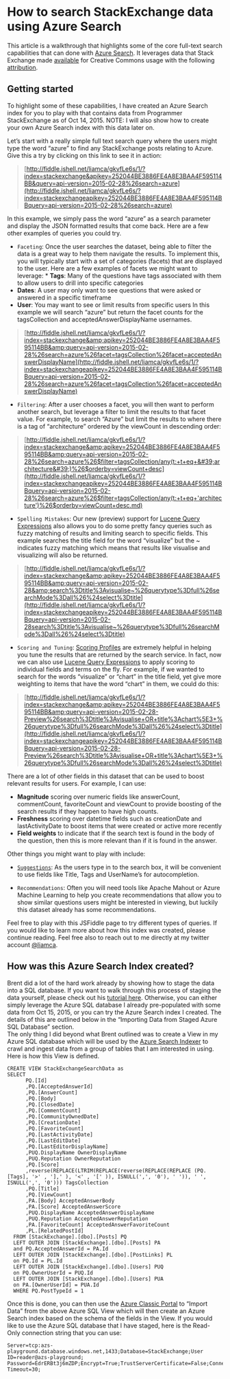 <properties
    pageTitle="How to search StackExchange data using Azure Search | Microsoft Azure | Hosted cloud search service"
    description="Learn how to perform REST searches using Azure Search, a cloud hosted search service on Microsoft Azure."
    services="search"
    documentationCenter=""
    authors="liamca"
    manager="pablocas"
    editor=""/>

<tags
    ms.service="search"
    ms.devlang="rest-api"
    ms.workload="search"
    ms.topic="article"
    ms.tgt_pltfrm="na"
    ms.date="11/04/2015"
    ms.author="liamca"/>

# How to search StackExchange data using Azure Search
This article is a walkthrough that highlights some of the core full-text search capabilities that can done with [Azure Search](https://azure.microsoft.com/services/search/).  It leverages data that Stack Exchange made [available](https://archive.org/details/stackexchange) for Creative Commons usage with the following [attribution](http://blog.stackoverflow.com/2009/06/attribution-required/).

## Getting started
To highlight some of these capabilities, I have created an Azure Search index for you to play with that contains data from Programmer StackExchange as of Oct 14, 2015. NOTE: I will also show how to create your own Azure Search index with this data later on.  

Let’s start with a really simple full text search query where the users might type the word “azure” to find any StackExchange posts relating to Azure.  Give this a try by clicking on this link to see it in action:

> [http://fiddle.jshell.net/liamca/gkvfLe6s/1/?index=stackexchange&apikey=252044BE3886FE4A8E3BAA4F595114BB&query=api-version=2015-02-28%26search=azure](http://fiddle.jshell.net/liamca/gkvfLe6s/?index=stackexchangeapikey=252044BE3886FE4A8E3BAA4F595114BBquery=api-version=2015-02-28%26search=azure)
> 
> 
In this example, we simply pass the word “azure” as a search parameter and display the JSON formatted results that come back.  Here are a few other examples of queries you could try.

* `Faceting`: Once the user searches the dataset, being able to filter the data is a great way to help them navigate the results.  To implement this, you will typically start with a set of categories (facets) that are displayed to the user.  Here are a few examples of facets we might want to leverage:  * **Tags**: Many of the questions have tags associated with them to allow users to drill into specific categories
* **Dates**: A user may only want to see questions that were asked or answered in a specific timeframe
* **User**:  You may want to see or limit results from specific users
In this example we will search “azure” but return the facet counts for the tagsCollection and acceptedAnswerDisplayName usernames.



> [http://fiddle.jshell.net/liamca/gkvfLe6s/1/?index=stackexchange&amp;apikey=252044BE3886FE4A8E3BAA4F595114BB&amp;query=api-version=2015-02-28%26search=azure%26facet=tagsCollection%26facet=acceptedAnswerDisplayName](http://fiddle.jshell.net/liamca/gkvfLe6s/1/?index=stackexchangeapikey=252044BE3886FE4A8E3BAA4F595114BBquery=api-version=2015-02-28%26search=azure%26facet=tagsCollection%26facet=acceptedAnswerDisplayName)
> 
> 
* `Filtering`: After a user chooses a facet, you will then want to perform another search, but leverage a filter to limit the results to that facet value.  For example, to search “Azure” but limit the results to where there is a tag of “architecture” ordered by the viewCount in descending order:

> [http://fiddle.jshell.net/liamca/gkvfLe6s/1/?index=stackexchange&amp;apikey=252044BE3886FE4A8E3BAA4F595114BB&amp;query=api-version=2015-02-28%26search=azure%26$filter=tagsCollection/any(t:+t+eq+&#39;architecture&#39;)%26$orderby=viewCount+desc](http://fiddle.jshell.net/liamca/gkvfLe6s/1/?index=stackexchangeapikey=252044BE3886FE4A8E3BAA4F595114BBquery=api-version=2015-02-28%26search=azure%26$filter=tagsCollection/any(t:+t+eq+'architecture')%26$orderby=viewCount+desc.md)
> 
> 
* `Spelling Mistakes`: Our new (preview) support for [Lucene Query Expressions](https://msdn.microsoft.com/library/mt589323.aspx) also allows you to do some pretty fancy queries such as fuzzy matching of results and limiting search to specific fields.  This example searches the title field for the word “visualize” but the ~ indicates fuzzy matching which means that results like visualise and visualizing will also be returned.

> [http://fiddle.jshell.net/liamca/gkvfLe6s/1/?index=stackexchange&amp;apikey=252044BE3886FE4A8E3BAA4F595114BB&amp;query=api-version=2015-02-28&amp;search%3Dtitle%3Avisualise~%26querytype%3Dfull%26searchMode%3Dall%26%24select%3Dtitle](http://fiddle.jshell.net/liamca/gkvfLe6s/1/?index=stackexchangeapikey=252044BE3886FE4A8E3BAA4F595114BBquery=api-version=2015-02-28search%3Dtitle%3Avisualise~%26querytype%3Dfull%26searchMode%3Dall%26%24select%3Dtitle)
> 
> 
* `Scoring and Tuning`: [Scoring Profiles](https://msdn.microsoft.com/library/azure/dn798928.aspx) are extremely helpful in helping you tune the results that are returned by the search service.  In fact, now we can also use [Lucene Query Expressions](https://msdn.microsoft.com/library/mt589323.aspx) to apply scoring to individual fields and terms on the fly.  For example, if we wanted to search for the words “visualize” or “chart” in the title field, yet give more weighting to items that have the word “chart” in them, we could do this:

> [http://fiddle.jshell.net/liamca/gkvfLe6s/1/?index=stackexchange&amp;apikey=252044BE3886FE4A8E3BAA4F595114BB&amp;query=api-version=2015-02-28-Preview%26search%3Dtitle%3Avisualise+OR+title%3Achart%5E3+%26querytype%3Dfull%26searchMode%3Dall%26%24select%3Dtitle](http://fiddle.jshell.net/liamca/gkvfLe6s/1/?index=stackexchangeapikey=252044BE3886FE4A8E3BAA4F595114BBquery=api-version=2015-02-28-Preview%26search%3Dtitle%3Avisualise+OR+title%3Achart%5E3+%26querytype%3Dfull%26searchMode%3Dall%26%24select%3Dtitle)
> 
> 
  There are a lot of other fields in this dataset that can be used to boost relevant results for users.  For example, I can use:

* **Magnitude** scoring over numeric fields like answerCount, commentCount, favoriteCount and viewCount to provide boosting of the search results if they happen to have high counts.
* **Freshness** scoring over datetime fields such as creationDate and lastActivityDate to boost items that were created or active more recently
* **Field weights** to indicate that if the search text is found in the body of the question, then this is more relevant than if it is found in the answer.

Other things you might want to play with include:

* [`Suggestions`](https://msdn.microsoft.com/library/azure/mt131377.aspx): As the users type in to the search box, it will be convenient to use fields like Title, Tags and UserName’s for autocompletion.  

* `Recommendations`: Often you will need tools like Apache Mahout or Azure Machine Learning to help you create recommendations that allow you to show similar questions users might be interested in viewing, but luckily this dataset already has some recommendations.


Feel free to play with this JSFiddle page to try different types of queries.  If you would like to learn more about how this index was created, please continue reading.  Feel free also to reach out to me directly at my twitter account [@liamca](https://twitter.com/liamca).

## How was this Azure Search Index created?
Brent did a lot of the hard work already by showing how to stage the data into a SQL database.  If you want to walk through this process of staging the data yourself, please check out his [tutorial here](http://www.brentozar.com/archive/2014/01/how-to-query-the-stackexchange-databases/).  Otherwise, you can either simply leverage the Azure SQL database I already pre-populated with some data from Oct 15, 2015, or you can try the Azure Search index I created.  The details of this are outlined below in the “Importing Data from Staged Azure SQL Database” section.  
The only thing I did beyond what Brent outlined was to create a View in my Azure SQL database which will be used by the [Azure Search Indexer](https://msdn.microsoft.com/library/azure/dn946891.aspx) to crawl and ingest data from a group of tables that I am interested in using.  Here is how this View is defined.

    CREATE VIEW StackExchangeSearchData as
    SELECT
          PQ.[Id]
          ,PQ.[AcceptedAnswerId]
          ,PQ.[AnswerCount]
          ,PQ.[Body]
          ,PQ.[ClosedDate]
          ,PQ.[CommentCount]
          ,PQ.[CommunityOwnedDate]
          ,PQ.[CreationDate]
          ,PQ.[FavoriteCount]
          ,PQ.[LastActivityDate]
          ,PQ.[LastEditDate]
          ,PQ.[LastEditorDisplayName]
          ,PUQ.DisplayName OwnerDisplayName
          ,PUQ.Reputation OwnerReputation
          ,PQ.[Score]
          ,reverse(REPLACE(LTRIM(REPLACE(reverse(REPLACE(REPLACE (PQ.[Tags], '>' , '],' ), '<' , '[' )), ISNULL(',', '0'), ' ')), ' ', ISNULL(',', '0'))) TagsCollection
          ,PQ.[Title]
          ,PQ.[ViewCount]
          ,PA.[Body] AcceptedAnswerBody
          ,PA.[Score] AcceptedAnswerScore
          ,PUQ.DisplayName AcceptedAnswerDisplayName
          ,PUQ.Reputation AcceptedAnswerReputation
          ,PA.[FavoriteCount] AcceptedAnswerFavoriteCount
          ,PL.[RelatedPostId]
      FROM [StackExchange].[dbo].[Posts] PQ
      LEFT OUTER JOIN [StackExchange].[dbo].[Posts] PA
      and PQ.AcceptedAnswerId = PA.Id
      LEFT OUTER JOIN [StackExchange].[dbo].[PostLinks] PL
      on PQ.Id = PL.Id
      LEFT OUTER JOIN [StackExchange].[dbo].[Users] PUQ
      on PQ.OwnerUserId = PUQ.Id
      LEFT OUTER JOIN [StackExchange].[dbo].[Users] PUA
      on PA.[OwnerUserId] = PUA.Id
      WHERE PQ.PostTypeId = 1

Once this is done, you can then use the [Azure Classic Portal](https://portal.azure.com) to “Import Data” from the above Azure SQL View which will then create an Azure Search index based on the schema of the fields in the View.  If you would like to use the Azure SQL database that I have staged, here is the Read-Only connection string that you can use:

    Server=tcp:azs-playground.database.windows.net,1433;Database=StackExchange;User ID=reader@azs-playground;
    Password=EdrERBt3j6mZDP;Encrypt=True;TrustServerCertificate=False;Connection Timeout=30;
